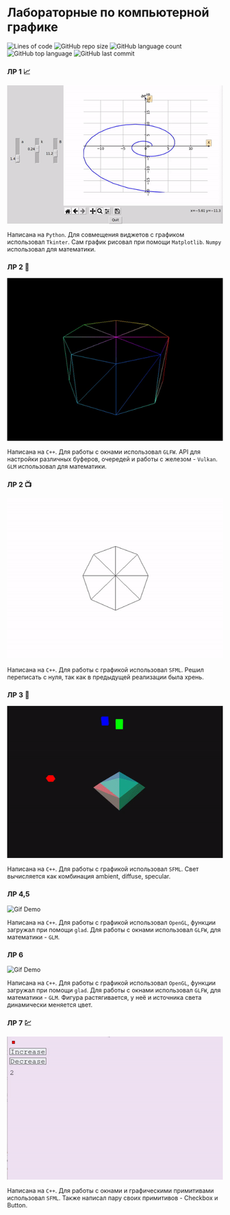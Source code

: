 # Лабораторные по компьютерной графике
![Lines of code](https://img.shields.io/tokei/lines/github/devepodete/kg_labs)
![GitHub repo size](https://img.shields.io/github/repo-size/devepodete/kg_labs)
![GitHub language count](https://img.shields.io/github/languages/count/devepodete/kg_labs)
![GitHub top language](https://img.shields.io/github/languages/top/devepodete/kg_labs?color=green)
![GitHub last commit](https://img.shields.io/github/last-commit/devepodete/kg_labs?color=yellow)

### ЛР 1 :chart_with_upwards_trend:
![Gif Demo](https://github.com/devepodete/kg_labs/blob/main/lab1/gif/demonstrate.gif)

Написана на ```Python```. Для совмещения виджетов с графиком использовал ```Tkinter```. Сам график рисовал при помощи ```Matplotlib```. ```Numpy``` использовал для математики.


### ЛР 2 :volcano:
![Gif Demo](https://github.com/devepodete/kg_labs/blob/main/lab2/gif/demonstrate.gif)

Написана на ```C++```. Для работы с окнами использовал ```GLFW```. API для настройки различных буферов, очередей и работы с железом - ```Vulkan```. ```GLM``` использовал для математики.


### ЛР 2 :tv:
![Gif Demo](https://github.com/devepodete/kg_labs/blob/main/lab2v2/demo.gif)

Написана на ```C++```. Для работы с графикой использовал ```SFML```. Решил переписать с нуля, так как в предыдущей реализации была хрень.


### ЛР 3 :high_brightness:
![Gif Demo](https://github.com/devepodete/kg_labs/blob/main/lab3/demo.gif)

Написана на ```C++```. Для работы с графикой использовал ```SFML```. Свет вычисляется как комбинация ambient, diffuse, specular.


### ЛР 4,5
![Gif Demo](https://github.com/devepodete/kg_labs/blob/main/lab45/demo.gif)

Написана на ```C++```. Для работы с графикой использовал ```OpenGL```, функции загружал при помощи ```glad```. Для работы с окнами использовал ```GLFW```, для математики - ```GLM```.


### ЛР 6
![Gif Demo](https://github.com/devepodete/kg_labs/blob/main/lab6/demo.gif)

Написана на ```C++```. Для работы с графикой использовал ```OpenGL```, функции загружал при помощи ```glad```. Для работы с окнами использовал ```GLFW```, для математики - ```GLM```. Фигура растягивается, у неё и источника света динамически меняется цвет.


### ЛР 7 :chart:
![Gif Demo](https://github.com/devepodete/kg_labs/blob/main/lab7/gif/demonstrate.gif)

Написана на ```C++```. Для работы с окнами и графическими примитивами использовал ```SFML```. Также написал пару своих примитивов - Checkbox и Button.
